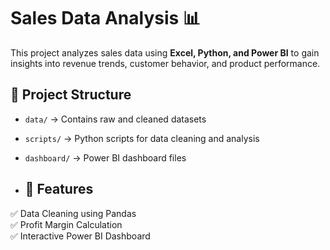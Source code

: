 # Sales Data Analysis 📊  
This project analyzes sales data using **Excel, Python, and Power BI** to gain insights into revenue trends, customer behavior, and product performance.

## 📁 Project Structure  
- `data/` → Contains raw and cleaned datasets  
- `scripts/` → Python scripts for data cleaning and analysis  
- `dashboard/` → Power BI dashboard files

- ## 🚀 Features  
✅ Data Cleaning using Pandas  
✅ Profit Margin Calculation  
✅ Interactive Power BI Dashboard  
